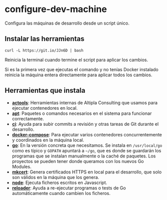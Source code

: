 
# configure-dev-machine

Configura las máquinas de desarrollo desde un script único.


## Instalar las herramientas

```shell
curl -L https://git.io/JJn6D | bash
```

Reinicia la terminal cuando termine el script para aplicar los cambios.

Si es la primera vez que ejecutas el comando y no tenías Docker instalado reinicia la máquina entera directamente para aplicar todos los cambios.


## Herramientas que instala

- **[actools](https://github.com/altipla-consulting/actools)**: Herramientas internas de Altipla Consulting que usamos para ejecutar contenedores en local.
- **[apt](https://packages.ubuntu.com/)**: Paquetes o comandos necesarios en el sistema para funcionar correctamente.
- **[ci](https://github.com/altipla-consulting/ci)**: Ayuda para subir commits a revisión y otras tareas de Git durante el desarrollo.
- **[docker-compose](https://docs.docker.com/compose/)**: Para ejecutar varios contenedores concurrentemente y coordinados en la máquina local.
- **[go](https://golang.org/)**: En la versión concreta que necesitamos. Se instala en `/usr/local/go` como es típico y `GOPATH` apuntará a `~/go`, que es donde se guardarán los programas que se instalan manualmente o la caché de paquetes. Los proyectos se pueden tener donde queramos con los nuevos Go Modules.
- **[mkcert](https://github.com/FiloSottile/mkcert)**: Genera certificados HTTPS en local para el desarrollo, que solo son válidos en la máquina que los genera.
- **[node](https://nodejs.org/en/)**: Ejecuta ficheros escritos en Javascript.
- **[reloader](https://github.com/altipla-consulting/reloader)**: Ayuda a re-ejecutar programas o tests de Go automáticamente cuando cambien los ficheros.
